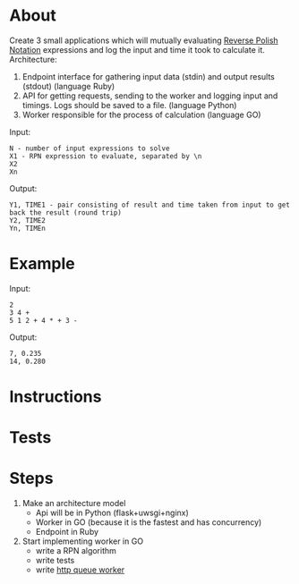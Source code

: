 # About
Create 3 small applications which will mutually evaluating [Reverse Polish Notation](https://en.wikipedia.org/wiki/Reverse_Polish_notation) expressions
and log the input and time it took to calculate it.
Architecture:
1. Endpoint interface for gathering input data (stdin) and output results (stdout) (language Ruby)
2. API for getting requests, sending to the worker and logging input and timings. Logs should be
saved to a file. (language Python)
3. Worker responsible for the process of calculation (language GO)

Input:
```
N - number of input expressions to solve
X1 - RPN expression to evaluate, separated by \n
X2
Xn
```
Output:
```
Y1, TIME1 - pair consisting of result and time taken from input to get back the result (round trip)
Y2, TIME2
Yn, TIMEn
```
# Example
Input:
```
2
3 4 +
5 1 2 + 4 * + 3 -
```
Output:
```
7, 0.235
14, 0.280
```
# Instructions

# Tests

# Steps

1. Make an architecture model
    - Api will be in Python (flask+uwsgi+nginx)
    - Worker in GO (because it is the fastest and has concurrency)
    - Endpoint in Ruby
2. Start implementing worker in GO
    - write a RPN algorithm
    - write tests
    - write [http queue worker](http://nesv.github.io/golang/2014/02/25/worker-queues-in-go.html)
